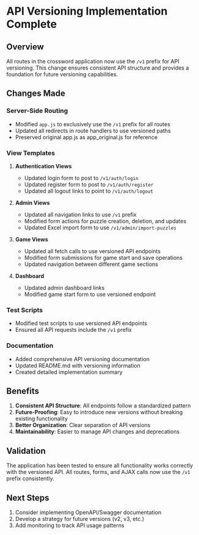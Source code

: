 # API Versioning Implementation Complete

## Overview

All routes in the crossword application now use the `/v1` prefix for API versioning. This change ensures consistent API structure and provides a foundation for future versioning capabilities.

## Changes Made

### Server-Side Routing
- Modified `app.js` to exclusively use the `/v1` prefix for all routes
- Updated all redirects in route handlers to use versioned paths
- Preserved original app.js as app_original.js for reference

### View Templates
1. **Authentication Views**
   - Updated login form to post to `/v1/auth/login`
   - Updated register form to post to `/v1/auth/register`
   - Updated all logout links to point to `/v1/auth/logout`

2. **Admin Views**
   - Updated all navigation links to use `/v1` prefix
   - Modified form actions for puzzle creation, deletion, and updates
   - Updated Excel import form to use `/v1/admin/import-puzzles`

3. **Game Views**
   - Updated all fetch calls to use versioned API endpoints
   - Modified form submissions for game start and save operations
   - Updated navigation between different game sections

4. **Dashboard**
   - Updated admin dashboard links
   - Modified game start form to use versioned endpoint

### Test Scripts
- Modified test scripts to use versioned API endpoints
- Ensured all API requests include the `/v1` prefix

### Documentation
- Added comprehensive API versioning documentation
- Updated README.md with versioning information
- Created detailed implementation summary

## Benefits

1. **Consistent API Structure**: All endpoints follow a standardized pattern
2. **Future-Proofing**: Easy to introduce new versions without breaking existing functionality
3. **Better Organization**: Clear separation of API versions
4. **Maintainability**: Easier to manage API changes and deprecations

## Validation

The application has been tested to ensure all functionality works correctly with the versioned API. All routes, forms, and AJAX calls now use the `/v1` prefix consistently.

## Next Steps

1. Consider implementing OpenAPI/Swagger documentation
2. Develop a strategy for future versions (v2, v3, etc.)
3. Add monitoring to track API usage patterns
